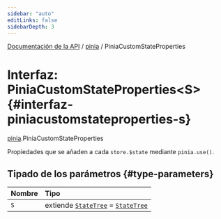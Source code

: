 ```yaml
---
sidebar: "auto"
editLinks: false
sidebarDepth: 3
---
```


[Documentación de la API](../index.md) / [pinia](../modules/pinia.md) / PiniaCustomStateProperties

# Interfaz: PiniaCustomStateProperties<S\> {#interfaz-piniacustomstateproperties-s}

[pinia](../modules/pinia.md).PiniaCustomStateProperties

Propiedades que se añaden a cada `store.$state` mediante `pinia.use()`.

## Tipado de los parámetros {#type-parameters}

| Nombre | Tipo |
| :------ | :------ |
| `S` | extiende [`StateTree`](../modules/pinia.md#statetree) = [`StateTree`](../modules/pinia.md#statetree) |
